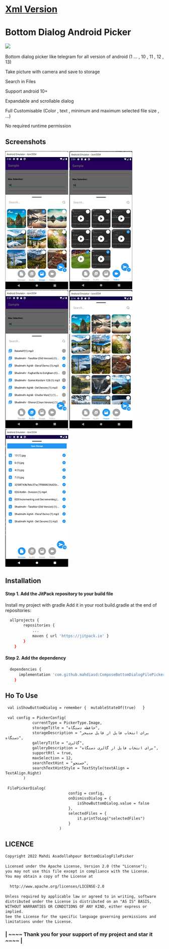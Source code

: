 # [Xml Version](https://github.com/mahdiasd/DialogFilePicker)

# Bottom Dialog Android Picker

[![](https://jitpack.io/v/mahdiasd/BottomDialogFilePicker.svg)](https://jitpack.io/#mahdiasd/BottomDialogFilePicker)

Bottom dialog picker like telegram for all version of android (1 ... , 10 , 11 , 12 , 13)

Take picture with camera and save to storage

Search in Files

Support android 10+

Expandable and scrollable dialog

Full Customisable (Color , text , minimum and maximum selected file size , ...)

No required runtime permission


## Screenshots

![demo](https://raw.githubusercontent.com/mahdiasd/BottomDialogFilePicker/master/screenshot/1.png)
![demo](https://raw.githubusercontent.com/mahdiasd/BottomDialogFilePicker/master/screenshot/2.png)
![demo](https://raw.githubusercontent.com/mahdiasd/BottomDialogFilePicker/master/screenshot/3.png)
![demo](https://raw.githubusercontent.com/mahdiasd/BottomDialogFilePicker/master/screenshot/4.png)
![demo](https://raw.githubusercontent.com/mahdiasd/BottomDialogFilePicker/master/screenshot/5.png)

## Installation

#### Step 1. Add the JitPack repository to your build file

Install my project with gradle
Add it in your root build.gradle at the end of repositories:


```bash
  allprojects {
		repositories {
			...
			maven { url 'https://jitpack.io' }
		}
	}
```
#### Step 2. Add the dependency

```bash
  dependencies {
      implementation 'com.github.mahdiasd:ComposeBottomDialogFilePicker:1.0.1'
	}
```
## Ho To Use

```
 val isShowButtomDialog = remember {  mutableStateOf(true)   }

 val config = PickerConfig(
            currentType = PickerType.Image,
            storageTitle = "حافظه دستگاه",
            storageDescription = "برای انتخاب فایل از فایل منیجر دستگاه",
            galleryTitle = "گالری",
            galleryDescription = "برای انتخاب فایل از گالری دستگاه",
            supportRtl = true,
            maxSelection = 12,
            searchTextHint = "جستجو",
            searchTextHintStyle = TextStyle(textAlign = TextAlign.Right)
        )

 FilePickerDialog(
                            config = config,
                            onDismissDialog = {
                                isShowButtomDialog.value = false
                            },
                            selectedFiles = {
                                it.printToLog("selectedFiles")
                            }
                        )
```

## LICENCE
```
Copyright 2022 Mahdi Asadollahpour BottomDialogFilePicker

Licensed under the Apache License, Version 2.0 (the "License");
you may not use this file except in compliance with the License.
You may obtain a copy of the License at

  http://www.apache.org/licenses/LICENSE-2.0

Unless required by applicable law or agreed to in writing, software
distributed under the License is distributed on an "AS IS" BASIS,
WITHOUT WARRANTIES OR CONDITIONS OF ANY KIND, either express or implied.
See the License for the specific language governing permissions and
limitations under the License.

```

### | ~~~~ Thank you for your support of my project and star it ~~~~ |
